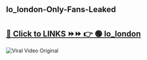 
 ## lo_london-Only-Fans-Leaked

# <h2><a href="https://clipsfans.com/lo_london&ref=git">🔗 Click to LINKS ⏩⏩ 👉 🟢 lo_london </a></h2>

<a href="https://clipsfans.com/lo_london&ref=git" rel="nofollow" data-target="animated-image.originalLink"><img src="https://i.ibb.co.com/xMMVF88/686577567.gif" alt="Viral Video Original" style="max-width: 100%; display: inline-block;" data-target="animated-image.originalImage"></a>

